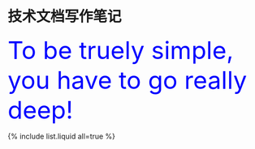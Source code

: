 # 技术文档写作笔记

<font size=7 color=blue >To be truely simple, you have to go really deep!</font>

{% include list.liquid all=true %}